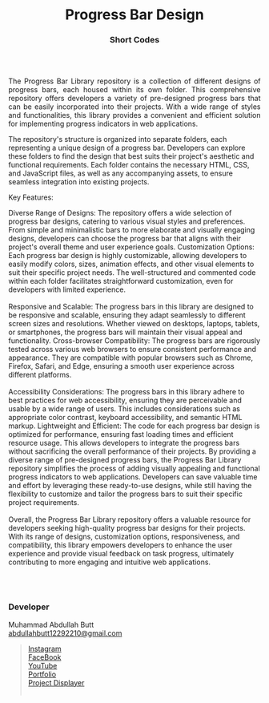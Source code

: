 <h1 align="center">
  Progress Bar Design
</h1>

<h3 align="center">
  Short Codes
</h3>


<br><br>

<p align="justify">
The Progress Bar Library repository is a collection of different designs of progress bars, each housed within its own folder. This comprehensive repository offers developers a variety of pre-designed progress bars that can be easily incorporated into their projects. With a wide range of styles and functionalities, this library provides a convenient and efficient solution for implementing progress indicators in web applications.

The repository's structure is organized into separate folders, each representing a unique design of a progress bar. Developers can explore these folders to find the design that best suits their project's aesthetic and functional requirements. Each folder contains the necessary HTML, CSS, and JavaScript files, as well as any accompanying assets, to ensure seamless integration into existing projects.

Key Features:

Diverse Range of Designs: The repository offers a wide selection of progress bar designs, catering to various visual styles and preferences. From simple and minimalistic bars to more elaborate and visually engaging designs, developers can choose the progress bar that aligns with their project's overall theme and user experience goals.
Customization Options: Each progress bar design is highly customizable, allowing developers to easily modify colors, sizes, animation effects, and other visual elements to suit their specific project needs. The well-structured and commented code within each folder facilitates straightforward customization, even for developers with limited experience.
<br><br>
Responsive and Scalable: The progress bars in this library are designed to be responsive and scalable, ensuring they adapt seamlessly to different screen sizes and resolutions. Whether viewed on desktops, laptops, tablets, or smartphones, the progress bars will maintain their visual appeal and functionality.
Cross-browser Compatibility: The progress bars are rigorously tested across various web browsers to ensure consistent performance and appearance. They are compatible with popular browsers such as Chrome, Firefox, Safari, and Edge, ensuring a smooth user experience across different platforms.
<br><br>
Accessibility Considerations: The progress bars in this library adhere to best practices for web accessibility, ensuring they are perceivable and usable by a wide range of users. This includes considerations such as appropriate color contrast, keyboard accessibility, and semantic HTML markup.
Lightweight and Efficient: The code for each progress bar design is optimized for performance, ensuring fast loading times and efficient resource usage. This allows developers to integrate the progress bars without sacrificing the overall performance of their projects.
By providing a diverse range of pre-designed progress bars, the Progress Bar Library repository simplifies the process of adding visually appealing and functional progress indicators to web applications. Developers can save valuable time and effort by leveraging these ready-to-use designs, while still having the flexibility to customize and tailor the progress bars to suit their specific project requirements.
<br><br>
Overall, the Progress Bar Library repository offers a valuable resource for developers seeking high-quality progress bar designs for their projects. With its range of designs, customization options, responsiveness, and compatibility, this library empowers developers to enhance the user experience and provide visual feedback on task progress, ultimately contributing to more engaging and intuitive web applications.

</p>


<br><br>
<!-- ................................................................................................................................. -->


### Developer

Muhammad Abdullah Butt <br>
abdullahbutt12292210@gmail.com <br>
> [Instagram](https://www.instagram.com/abdullah.butt.22/)<br>
> [FaceBook](https://www.facebook.com/profile.php?id=100076291614529)<br>
> [YouTube](https://www.youtube.com/channel/UCnuOFQyMywg-KuoN-lmav1Q)<br>
> [Portfolio](https://rebrand.ly/MuhammadAbdullahButt_MABCORP)<br>
> [Project Displayer]( https://rebrand.ly/ProjectDisplayer_MABCORP)
<br><br>
<!-- ................................................................................................................................. -->






